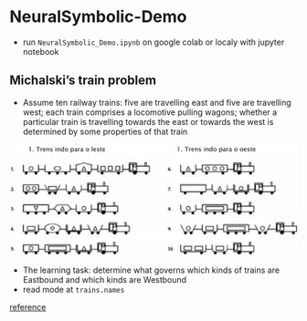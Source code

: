 # NeuralSymbolic-Demo

* run `NeuralSymbolic_Demo.ipynb` on google colab or localy with jupyter notebook

## Michalski’s train problem

* Assume ten railway trains: five are travelling east and five are travelling west; each train comprises a locomotive pulling wagons; whether a particular train is travelling towards the east or towards the west is determined by some properties of that train

![](./descProblema.png)
 
* The learning task: determine what governs which kinds of trains are Eastbound and which kinds are Westbound
* read mode at `trains.names`

[reference](https://slidewiki.org/presentation/1030-1/michalski's-train-problem/1030-1/8650-2/?locale=pt#/slide-8650-2)
